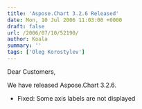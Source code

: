 ```yaml
---
title: 'Aspose.Chart 3.2.6 Released'
date: Mon, 10 Jul 2006 11:03:00 +0000
draft: false
url: /2006/07/10/52190/
author: Koala
summary: ''
tags: ['Oleg Korostylev']
---
```


Dear Customers,

We have released Aspose.Chart 3.2.6.

*   Fixed: Some axis labels are not displayed







